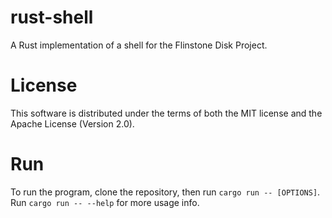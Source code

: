 # rust-shell

A Rust implementation of a shell for the Flinstone Disk Project.

# License

This software is distributed under the terms of both the MIT license and the Apache License (Version 2.0).

# Run

To run the program, clone the repository, then run `cargo run -- [OPTIONS]`. Run `cargo run -- --help` for more usage info.
